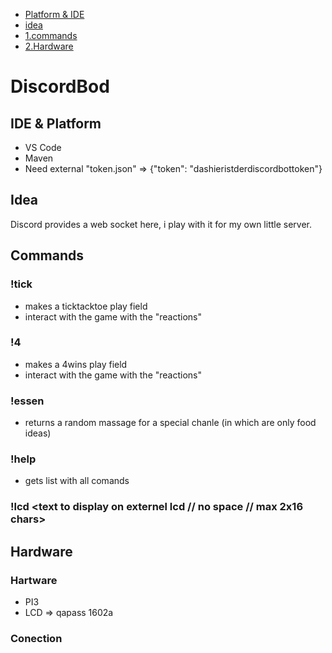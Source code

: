 - [Platform & IDE]()
- [idea]()
- [1.commands]()
- [2.Hardware]()

# DiscordBod

## IDE & Platform
- VS Code
- Maven
- Need external "token.json" => {"token": "dashieristderdiscordbottoken"}

## Idea
Discord provides a web socket here, i play with it for my own little server.

## Commands

### !tick
- makes a ticktacktoe play field
- interact with the game with the "reactions"

### !4
- makes a 4wins play field
- interact with the game with the "reactions"

### !essen
- returns a random massage for a special chanle (in which are only food ideas)

### !help
- gets list with all comands

### !lcd <text to display on externel lcd // no space // max 2x16 chars>

## Hardware
### Hartware
- PI3
- LCD => qapass 1602a
### Conection

